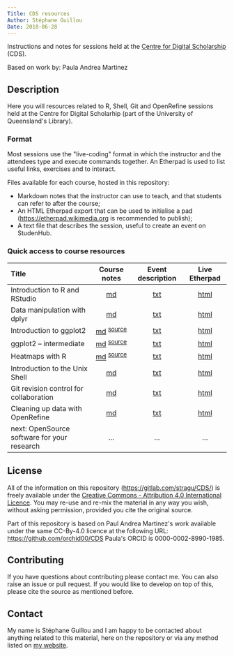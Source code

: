 ```yaml
---
Title: CDS resources
Author: Stéphane Guillou
Date: 2018-06-28
---
```


Instructions and notes for sessions held at the [Centre for Digital Scholarship](https://web.library.uq.edu.au/locations-hours/centre-digital-scholarship) (CDS).

Based on work by: Paula Andrea Martinez

## Description

Here you will resources related to R, Shell, Git and OpenRefine sessions held at the Centre for Digital Scholarhip (part of the University of Queensland's Library).

### Format

Most sessions use the "live-coding" format in which the instructor and the attendees type and execute commands together.
An Etherpad is used to list useful links, exercises and to interact.

Files available for each course, hosted in this repository:

* Markdown notes that the instructor can use to teach, and that students can refer to after the course;
* An HTML Etherpad export that can be used to initialise a pad (https://etherpad.wikimedia.org is recommended to publish);
* A text file that describes the session, useful to create an event on StudenHub.

### Quick access to course resources

| Title | Course notes | Event description | Live Etherpad |
|:-|:-:|:-:|:-:|
| Introduction to R and RStudio | [md](https://gitlab.com/stragu/CDS/blob/master/R/rstudio_intro/rstudio_intro.md) | [txt](https://gitlab.com/stragu/CDS/blob/master/R/rstudio_intro/rstudio_intro_description.txt) | [html](https://etherpad.wikimedia.org/p/cds-rstudio) |
| Data manipulation with dplyr | [md](https://gitlab.com/stragu/CDS/blob/master/R/dplyr/dplyr.md) | [txt](https://gitlab.com/stragu/CDS/blob/master/R/dplyr/dplyr_description.txt) | [html](https://etherpad.wikimedia.org/p/cds-dplyr) |
| Introduction to ggplot2 | [md](https://gitlab.com/stragu/CDS/blob/master/R/ggplot2_intro/ggplot2_intro.md) <sup>[source](https://gitlab.com/stragu/CDS/blob/master/R/ggplot2_intro/ggplot2_intro.Rmd)</sup> | [txt](https://gitlab.com/stragu/CDS/blob/master/R/ggplot2_intro/ggplot2_intro_description.txt) | [html](https://etherpad.wikimedia.org/p/cds-ggplot2-intro) |
| ggplot2 – intermediate | [md](https://gitlab.com/stragu/CDS/blob/master/R/ggplot2_intermediate/ggplot2_intermediate.md) <sup>[source](https://gitlab.com/stragu/CDS/blob/master/R/ggplot2_intermediate/ggplot2_intermediate.Rmd)</sup> | [txt](https://gitlab.com/stragu/CDS/blob/master/R/ggplot2_intermediate/ggplot2_intermediate_description.txt) | [html](https://etherpad.wikimedia.org/p/cds-ggplot2-inter) |
| Heatmaps with R | [md](https://gitlab.com/stragu/CDS/blob/master/R/heatmaps/heatmaps_intermediate.md) <sup>[source](https://gitlab.com/stragu/CDS/blob/master/R/heatmaps_intermediate.Rmd)</sup> | [txt](https://gitlab.com/stragu/CDS/blob/master/R/heatmaps/heatmaps_intermediate_description.txt) | [html](https://etherpad.wikimedia.org/p/cds-heatmaps) |
| Introduction to the Unix Shell | [md](https://gitlab.com/stragu/CDS/blob/master/Shell/shell_intro.md) | [txt](https://gitlab.com/stragu/CDS/blob/master/Shell/shell_intro_description.txt) | [html](https://etherpad.wikimedia.org/p/cds-shell) |
| Git revision control for collaboration | [md](https://gitlab.com/stragu/CDS/blob/master/Git/git.md) | [txt](https://gitlab.com/stragu/CDS/blob/master/Git/git_description.txt) | [html](https://etherpad.wikimedia.org/p/cds-git) |
| Cleaning up data with OpenRefine | [md](https://gitlab.com/stragu/CDS/blob/master/OpenRefine/openrefine.md) | [txt](https://gitlab.com/stragu/CDS/blob/master/OpenRefine/openrefine_description.txt) | [html](https://etherpad.wikimedia.org/p/cds-openrefine) |
| next: OpenSource software for your research | ... | ... | ... |

## License

All of the information on this repository (https://gitlab.com/stragu/CDS/) is freely available under the [Creative Commons - Attribution 4.0 International Licence](https://creativecommons.org/licenses/by/4.0/). You may re-use and re-mix the material in any way you wish, without asking permission, provided you cite the original source.

Part of this repository is based on Paul Andrea Martinez's work available under the same CC-By-4.0 licence at the following URL: https://github.com/orchid00/CDS
Paula's ORCID is 0000-0002-8990-1985.

## Contributing

If you have questions about contributing please contact me. You can also raise an issue or pull request. If you would like to develop on top of this, please cite the source as mentioned before.

## Contact
 
My name is Stéphane Guillou and I am happy to be contacted about anything related to this material, here on the repository or via any method listed on [my website](https://stragu.github.io/contact/).
